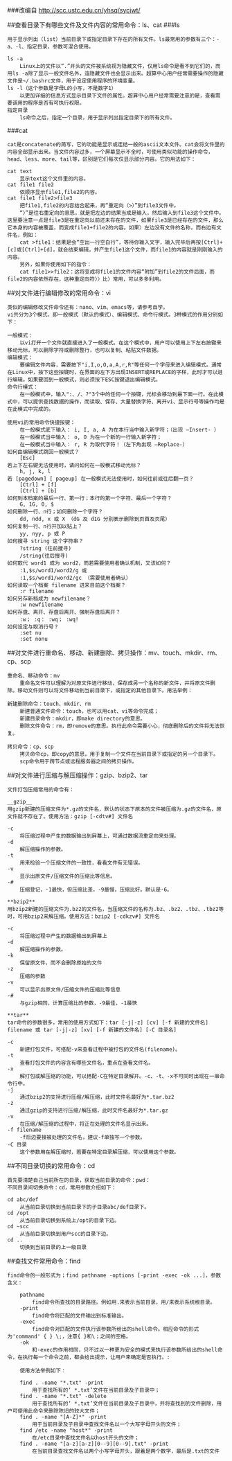 ###改编自 http://scc.ustc.edu.cn/yhsq/sycjwt/

##查看目录下有哪些文件及文件内容的常用命令：ls、cat
###ls

    用于显示列出（list）当前目录下或指定目录下存在的所有文件。ls最常用的参数有三个：-a、-l、指定目录，参数可混合使用。

    ls -a
        Linux上的文件以“.”开头的文件被系统视为隐藏文件，仅用ls命令是看不到它们的，而用ls -a除了显示一般文件名外，连隐藏文件也会显示出来。超算中心用户经常需要操作的隐藏文件是~/.bashrc文件，用于设定使用程序的环境变量。
    ls -l（这个参数是字母L的小写，不是数字1）
        以更加详细的信息方式显示目录下文件的属性。超算中心用户经常需要注意的是，查看需要调用的程序是否有可执行权限。
    指定目录
        ls命令之后，指定一个目录，用于显示列出指定目录下的所有文件。

###cat

    cat是concatenate的简写，它的功能是显示或连结一般的ascii文本文件。cat会将文件里的内容全部显示出来。当文件内容过多，一个屏幕显示不全时，可使用类似功能的操作命令，head、less、more、tail等，区别是它们每次仅显示部分内容。它的用法如下：

    cat text
        显示text这个文件里的内容。
    cat file1 file2
        依顺序显示file1,file2的内容。
    cat file1 file2>file3
        把file1,file2的内容结合起来，再“重定向（>）”到file3文件中。
        “〉”是往右重定向的意思，就是把左边的结果当成是输入，然后输入到file3这个文件中。这里要注意一点是file3是在重定向以前还未存在的文件，如果file3是已经存在的文件，那么它本身的内容被覆盖，而变成file1+file2的内容。如果〉左边没有文件的名称，而右边有文件名，例如：
        cat >file1：结果是会“空出一行空白行”，等待你输入文字，输入完毕后再按[Ctrl]+[c]或[Ctrl]+[d]，就会结束编辑，并产生file1这个文件，而file1的内容就是刚刚输入的内容。
        另外，如果你使用如下的指令：
        cat file1>>file2：这将变成将file1的文件内容“附加”到file2的文件后面，而file2的内容依然存在，这种重定向符〉〉比〉常用，可以多多利用。 

##对文件进行编辑修改的常用命令：vi

    类似的编辑修改文件命令还有：nano、vim、emacs等，请参考自学。
    vi共分为3个模式，即一般模式（默认的模式）、编辑模式、命令行模式。3种模式的作用分别如下：

    一般模式：
        以vi打开一个文件就直接进入了一般模式。在这个模式中，用户可以使用上下左右按键来移动光标，可以删除字符或删除整行，也可以复制、粘贴文件数据。
    编辑模式：
        要编辑文件内容，需要按下"i,I,o,O,a,A,r,R"等任何一个字母来进入编辑模式。通常在Linux中，按下这些按键时，在界面的左下方出现INSERT或REPLACE的字样，此时才可以进行编辑。如果要回到一般模式，则必须按下ESC按键退出编辑模式。
    命令行模式：
        在一般模式中，输入":、/、?"3个中的任何一个按键，光标会移动到最下面一行。在此模式中，可以提供查找数据的操作，而读取、保存、大量替换字符、离开vi、显示行号等操作均是在此模式中完成的。

    使用vi的常用命令快捷按键：
        在一般模式底下输入： i, I, a, A 为在本行当中输入新字符；（出现 –Insert- ）
        在一般模式当中输入： o, O 为在一个新的一行输入新字符；
        在一般模式当中输入： r, R 为取代字符！（左下角出现 –Replace-）
    如何由编辑模式跳回一般模式？
        [Esc]
    若上下左右键无法使用时，请问如何在一般模式移动光标？
        h, j, k, l
    若 [pagedown] [ pageup] 在一般模式无法使用时，如何往前或往后翻一页？
        [Ctrl] + [f]
        [Ctrl] + [b]
    如何到本档案的最后一行、第一行；本行的第一个字符、最后一个字符？
        G, 1G, 0, $
    如何删除一行、n行；如何删除一个字符？
        dd, ndd, x 或 X （dG 及 d1G 分别表示删除到页首及页尾）
    如何复制一行、n行并加以贴上？
        yy, nyy, p 或 P
    如何搜寻 string 这个字符串？
        ?string (往前搜寻)
        /string(往后搜寻)
    如何取代 word1 成为 word2，而若需要使用者确认机制，又该如何？
        :1,$s/word1/word2/g 或
        :1,$s/word1/word2/gc （需要使用者确认）
    如何读取一个档案 filename 进来目前这个档案？
        :r filename
    如何另存新档成为 newfilename？
        :w newfilename
    如何存盘、离开、存盘后离开、强制存盘后离开？
        :w； :q： :wq； :wq!
    如何设定与取消行号？
        :set nu
        :set nonu 

##对文件进行重命名、移动、新建删除、拷贝操作：mv、touch、mkdir、rm、cp、scp

    重命名、移动命令：mv
        重命名文件可以理解为对原文件进行移动，保存成另一个名称的新文件，并将原文件删除。移动文件则可以将文件移动到当前目录下，或指定的其他目录下。用法举例：
    
    新建删除命令：touch、mkdir、rm
        新建普通文件命令：touch，也可以用cat、vi等命令完成；
        新建目录命令：mkdir，即make directory的意思。
        删除文件命令：rm，即remove的意思。执行此命令需要小心，彻底删除后的文件将无法恢复。
 
    拷贝命令：cp、scp
        拷贝命令cp，即copy的意思，用于复制一个文件在当前目录下或指定的另一个目录下。
        scp命令用于跨节点或远程服务器之间的拷贝操作。
        
##对文件进行压缩与解压缩操作：gzip、bzip2、tar   

    文件打包压缩常用的命令有：

    __gzip__
    用gzip新建的压缩文件为*.gz的文件名，默认的状态下原本的文件被压缩为.gz的文件名，原文件就不存在了。使用方法：gzip [-cdtv#] 文件名

    -c
        将压缩过程中产生的数据输出到屏幕上，可通过数据流重定向来处理。
    -d
        解压缩操作的参数。
    -t
        用来检验一个压缩文件的一致性，看看文件有无错误。
    -v
        显示出原文件/压缩文件的压缩比等信息。
    -#
        压缩登记，-1最快，但压缩比差，-9最慢，压缩比好。默认是-6。

    **bzip2**
    用bzip2新建的压缩文件为.bz2的文件名，当压缩文件的名称为.bz、.bz2、.tbz、.tbz2等时，可用bzip2来解压缩。使用方法：bzip2 [-cdkzv#] 文件名

    -c
        将压缩过程中产生的数据输出到屏幕上
    -d
        解压缩操作的参数。
    -k
        保留原文件，而不会删除原始的文件
    -z
        压缩的参数
    -v
        可以显示出原文件/压缩文件的压缩比等信息
    -#
        与gzip相同，计算压缩比的参数，-9最佳，-1最快 

    **tar**
    tar命令的参数很多，常用的使用方式如下：tar [-j|-z] [cv] [-f 新建的文件名] filename 或 tar [-j|-z] [xv] [-f 新建的文件名] [-C 目录名]

    -c
        新建打包文件，可搭配-v来查看过程中被打包的文件名(filename)。
    -t
        查看打包文件的内容含有哪些文件名，重点在查看文件名。
    -x
        解打包或解压缩的功能，可以搭配-C在特定目录解开。-c、-t、-x不可同时出现在一串命令行中。
    -j
        通过bzip2的支持进行压缩/解压缩，此时文件名最好为*.tar.bz2
    -z
        通过gzip的支持进行压缩/解压缩，此时文件名最好为*.tar.gz
    -v
        在压缩/解压缩的过程中，将正在处理的文件名显示出来。
    -f filename
        -f后边要接被处理的文件名，建议-f单独写一个参数。
    -C 目录
        这个参数用在解压缩时，若要在特定目录解压缩，可以使用这个参数。 

##不同目录切换的常用命令：cd

    首先要清楚自己当前所在的目录，获取当前目录的命令：pwd：
    不同目录间切换命令：cd，常用参数介绍如下：

    cd abc/def
        从当前目录切换到当前目录下的子目录abc/def目录下。
    cd /opt
        从当前目录切换到系统上/opt的目录下边。
    cd ~scc
        从当前目录切换到用户scc的目录下边。
    cd ..
        切换到当前目录的上一级目录
        
##查找文件常用命令：find
        
    find命令的一般形式为；find pathname -options [-print -exec -ok ...]，参数含义：

        pathname
            find命令所查找的目录路径。例如用.来表示当前目录，用/来表示系统根目录。
        -print
            find命令将匹配的文件输出到标准输出。
        -exec
            find命令对匹配的文件执行该参数所给出的shell命令。相应命令的形式为'command' { } \;，注意{ }和\；之间的空格。
        -ok
            和-exec的作用相同，只不过以一种更为安全的模式来执行该参数所给出的shell命令，在执行每一个命令之前，都会给出提示，让用户来确定是否执行。:

        使用方法举例如下：

        find . -name "*.txt" -print
            用于查找所有的‘ *.txt’文件在当前目录及子目录中；
        find . -name "*.txt" -delete
            用于查找所有的‘ *.txt’文件在当前目录及子目录中，并将查找到的文件删除，用户可使用此命令来删除陈旧的较大文件；
        find . -name "[A-Z]*" -print
            用于当前目录及子目录中查找文件名以一个大写字母开头的文件；
        find /etc -name "host*" -print
            在/etc目录中查找文件名以host开头的文件；
        find . -name "[a-z][a-z][0--9][0--9].txt" -print
            在当前目录查找文件名以两个小写字母开头，跟着是两个数字，最后是.txt的文件 
        

